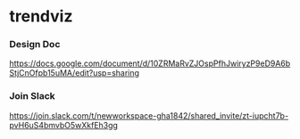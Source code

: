 # trendviz

### Design Doc
https://docs.google.com/document/d/10ZRMaRvZJOspPfhJwiryzP9eD9A6bStjCnOfpb15uMA/edit?usp=sharing

### Join Slack

https://join.slack.com/t/newworkspace-gha1842/shared_invite/zt-iupcht7b-pvH6uS4bmvbO5wXkfEh3gg
